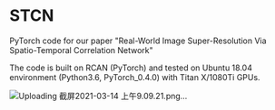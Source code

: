 # STCN

PyTorch code for our paper "Real-World Image Super-Resolution Via Spatio-Temporal Correlation Network" 

The code is built on RCAN (PyTorch) and tested on Ubuntu 18.04 environment (Python3.6, PyTorch_0.4.0) with Titan X/1080Ti GPUs.

![Uploading 截屏2021-03-14 上午9.09.21.png…]()
